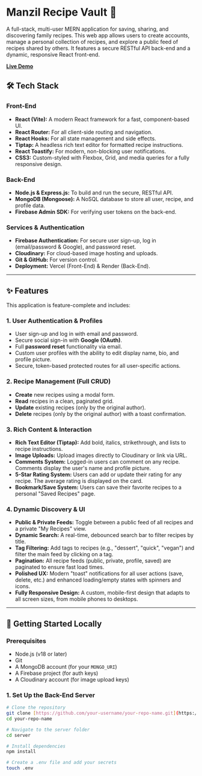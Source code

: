 # Manzil Recipe Vault 🍲

A full-stack, multi-user MERN application for saving, sharing, and discovering family recipes. This web app allows users to create accounts, manage a personal collection of recipes, and explore a public feed of recipes shared by others. It features a secure RESTful API back-end and a dynamic, responsive React front-end.

**[Live Demo](https://manzil-recipe-vault.vercel.app)** 

## 🛠️ Tech Stack

### Front-End
* **React (Vite):** A modern React framework for a fast, component-based UI.
* **React Router:** For all client-side routing and navigation.
* **React Hooks:** For all state management and side effects.
* **Tiptap:** A headless rich text editor for formatted recipe instructions.
* **React Toastify:** For modern, non-blocking user notifications.
* **CSS3:** Custom-styled with Flexbox, Grid, and media queries for a fully responsive design.

### Back-End
* **Node.js & Express.js:** To build and run the secure, RESTful API.
* **MongoDB (Mongoose):** A NoSQL database to store all user, recipe, and profile data.
* **Firebase Admin SDK:** For verifying user tokens on the back-end.

### Services & Authentication
* **Firebase Authentication:** For secure user sign-up, log in (email/password & Google), and password reset.
* **Cloudinary:** For cloud-based image hosting and uploads.
* **Git & GitHub:** For version control.
* **Deployment:** Vercel (Front-End) & Render (Back-End).

---

## ✨ Features

This application is feature-complete and includes:

### 1. User Authentication & Profiles
* User sign-up and log in with email and password.
* Secure social sign-in with **Google (OAuth)**.
* Full **password reset** functionality via email.
* Custom user profiles with the ability to edit display name, bio, and profile picture.
* Secure, token-based protected routes for all user-specific actions.

### 2. Recipe Management (Full CRUD)
* **Create** new recipes using a modal form.
* **Read** recipes in a clean, paginated grid.
* **Update** existing recipes (only by the original author).
* **Delete** recipes (only by the original author) with a toast confirmation.

### 3. Rich Content & Interaction
* **Rich Text Editor (Tiptap):** Add bold, italics, strikethrough, and lists to recipe instructions.
* **Image Uploads:** Upload images directly to Cloudinary or link via URL.
* **Comments System:** Logged-in users can comment on any recipe. Comments display the user's name and profile picture.
* **5-Star Rating System:** Users can add or update their rating for any recipe. The average rating is displayed on the card.
* **Bookmark/Save System:** Users can save their favorite recipes to a personal "Saved Recipes" page.

### 4. Dynamic Discovery & UI
* **Public & Private Feeds:** Toggle between a public feed of all recipes and a private "My Recipes" view.
* **Dynamic Search:** A real-time, debounced search bar to filter recipes by title.
* **Tag Filtering:** Add tags to recipes (e.g., "dessert", "quick", "vegan") and filter the main feed by clicking on a tag.
* **Pagination:** All recipe feeds (public, private, profile, saved) are paginated to ensure fast load times.
* **Polished UX:** Modern "toast" notifications for all user actions (save, delete, etc.) and enhanced loading/empty states with spinners and icons.
* **Fully Responsive Design:** A custom, mobile-first design that adapts to all screen sizes, from mobile phones to desktops.

---

## 🚀 Getting Started Locally

### Prerequisites
* Node.js (v18 or later)
* Git
* A MongoDB account (for your `MONGO_URI`)
* A Firebase project (for auth keys)
* A Cloudinary account (for image upload keys)

### 1. Set Up the Back-End Server
```bash
# Clone the repository
git clone [https://github.com/your-username/your-repo-name.git](https://github.com/your-username/your-repo-name.git)
cd your-repo-name

# Navigate to the server folder
cd server

# Install dependencies
npm install

# Create a .env file and add your secrets
touch .env